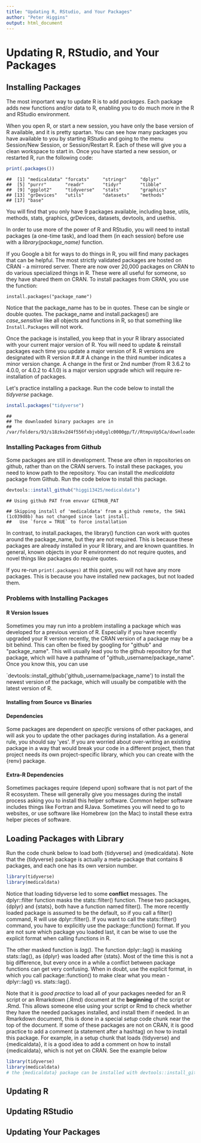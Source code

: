 ```yaml
---
title: "Updating R, RStudio, and Your Packages"
author: "Peter Higgins"
output: html_document
---
```




# Updating R, RStudio, and Your Packages

## Installing Packages
The most important way to update R is to add _packages_. Each package adds new functions and/or data to R, enabling you to do much more in the R and RStudio environment.

When you open R, or start a new session, you have only the base version of R available, and it is pretty spartan. You can see how many packages you have available to you by starting RStudio and going to the menu Session/New Session, or Session/Restart R. Each of these will give you a clean workspace to start in. Once you have started a new session, or restarted R, run the following code:


```r
print(.packages())
```

```
##  [1] "medicaldata" "forcats"     "stringr"     "dplyr"      
##  [5] "purrr"       "readr"       "tidyr"       "tibble"     
##  [9] "ggplot2"     "tidyverse"   "stats"       "graphics"   
## [13] "grDevices"   "utils"       "datasets"    "methods"    
## [17] "base"
```

You will find that you only have 9 packages available, including base, utils, methods, stats, graphics, grDevices, datasets, devtools, and usethis.   

In order to use more of the power of R and RStudio, you will need to install packages (a one-time task), and load them (in each session) before use with a _library(package_name)_ function.

If you Google a bit for ways to do things in R, you will find many packages that can be helpful. The most strictly validated packages are hosted on CRAN - a mirrored server. There are now over 20,000 packages on CRAN to do various specialized things in R. These were all useful for someone, so they have shared them on CRAN. To install packages from CRAN, you use the function:

`install.packages("package_name")`

Notice that the package_name has to be in quotes. These can be single or double quotes. The package_name and install.packages() are _case_sensitive_ like all objects and functions in R, so that something like `Install.Packages` will not work.

Once the package is installed, you keep that in your R library associated with your current major version of R. You will need to update & reinstall packages each time you update a major version of R. R versions are designated with R version #.#.#  A change in the third number indicates a minor version change. A change in the first or 2nd number (from R 3.6.2 to 4.0.0, or 4.0.2 to 4.1.0) is a major version upgrade which will require re-installation of packages.

Let's practice installing a package. Run the code below to install the _tidyverse_ package.


```r
install.packages("tidyverse")
```

```
## 
## The downloaded binary packages are in
## 	/var/folders/93/s18zkv2d4f556fxbjvb8yglc0000gp/T//RtmpuVp5Ca/downloaded_packages
```

### Installing Packages from Github
Some packages are still in development. These are often in repositories on github, rather than on the CRAN servers. To install these packages, you need to know path to the repository. You can install the _medicaldata_ package from Github. Run the code below to install this package.


```r
devtools::install_github("higgi13425/medicaldata")
```

```
## Using github PAT from envvar GITHUB_PAT
```

```
## Skipping install of 'medicaldata' from a github remote, the SHA1 (1c039d8b) has not changed since last install.
##   Use `force = TRUE` to force installation
```

In contrast, to install.packages, the library() function can work with quotes around the package_name, but they are not required. This is because these packages are already installed in your R library, and are known quantities. In general, known objects in your R environment do not require quotes, and novel things like packages do require quotes.

If you re-run `print(.packages)` at this point, you will not have any more packages. This is because you have installed new packages, but not loaded them.

### Problems with Installing Packages

#### R Version Issues
Sometimes you may run into a problem installing a package which was developed for a previous version of R. Especially if you have recently upgraded your R version recently, the CRAN version of a package may be a bit behind. This can often be fixed by googling for "github" and "package_name". This will usually lead you to the github repository for that package, which will have a pathname of "github_username/package_name". Once you know this, you can use

`devtools::install_github('github_username/package_name') to install the newest version of the package, which will usually be compatible with the latest version of R.

#### Installing from Source vs Binaries

#### Dependencies
Some packages are dependent on *specific* versions of other packages, and will ask you to update the other packages during installation. As a general rule, you should say 'yes'. If you are worried about over-writing an existing package in a way that would break your code in a different project, then that project needs its own project-specific library, which you can create with the {renv} package.

#### Extra-R Dependencies
Sometimes packages require (depend upon) software that is not part of the R ecosystem. These will generally give you messages during the install process asking you to install this helper software. Common helper software includes things like Fortran and RJava. Sometimes you will need to go to websites, or use software like Homebrew (on the Mac) to install these extra helper pieces of software. 

## Loading Packages with Library

Run the code chunk below to load both {tidyverse} and {medicaldata}. Note that the {tidyverse} package is actually a meta-package that contains 8 packages, and each one has its own version number.


```r
library(tidyverse)
library(medicaldata)
```
Notice that loading tidyverse led to some **conflict** messages. The dplyr::filter function masks the stats::filter() function. These two packages, {dplyr} and {stats}, both have a function named filter(). The more recently loaded package is assumed to be the default, so if you call a filter() command, R will use dplyr::filter(). If you want to call the stats::filter() command, you have to explicitly use the package::function() format. If you are not sure which package you loaded last, it can be wise to use the explicit format when calling functions in R.

The other masked function is _lag()_. The function dplyr::lag() is masking stats::lag(), as {dplyr} was loaded after {stats}. Most of the time this is not a big difference, but every once in a while a conflict between package functions can get very confusing. When in doubt, use the explicit format, in which you call package::function() to make clear what you mean - dplyr::lag() vs. stats::lag().

Note that it is *good practice* to load all of your packages needed for an R script or an Rmarkdown (.Rmd) document at the **beginning** of the script or .Rmd. This allows someone else using your script or Rmd to check whether they have the needed packages installed, and install them if needed. In an Rmarkdown document, this is done in a special _setup_ code chunk near the top of the document. If some of these packages are not on CRAN, it is good practice to add a comment (a statement after a hashtag) on how to install this package. For example, in a setup chunk that loads {tidyverse} and {medicaldata}, it is a good idea to add a comment on how to install {medicaldata}, which is not yet on CRAN. See the example below


```r
library(tidyverse)
library(medicaldata)
# the {medicaldata} package can be installed with devtools::install_github('higgi13425/medicaldata')
```

## Updating R


## Updating RStudio


## Updating Your Packages
